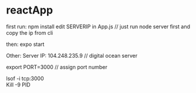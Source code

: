 # reactApp

first run:
npm install
edit SERVERIP in App.js // just run node server first and copy the ip from cli 

then:
expo start






Other:
Server IP: 104.248.235.9  // digital ocean server
  
export PORT=3000  // assign port number  
  
lsof -i tcp:3000  
Kill -9 PID
